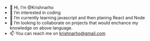 - 👋 Hi, I’m @Krishnarho
- 👀 I’m interested in coding
- 🌱 I’m currently learning javascript and then planing React and Node
- 💞️ I’m looking to collaborate on projects that would enchance my knowledge on above language.
- 📫 You can reach me on krishnarho@gmail.com

<!---
Krishnarho/Krishnarho is a ✨ special ✨ repository because its `README.md` (this file) appears on your GitHub profile.
You can click the Preview link to take a look at your changes.
--->
